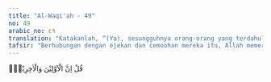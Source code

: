 ```yaml
---
title: "Al-Waqi'ah - 49"
no: 49
arabic_no: ٤٩
translation: "Katakanlah, “(Ya), sesungguhnya orang-orang yang terdahulu dan yang kemudian,"
tafsir: "Berhubungan dengan ejekan dan cemoohan mereka itu, Allah memerintahkan kepada Rasul-Nya supaya memberikan jawaban yang tegas dan tandas, bahwa sesungguhnya nenek-moyang mereka yang mereka anggap mustahil dapat dibangkitkan dan anak cucu mereka kemudian yang mereka anggap tidak akan dibangkitkan, pasti benar semuanya akan dikumpulkan di Padang Mahsyar pada hari yang sudah ditentukan. Tidak ragu lagi bahwa berkumpulnya umat yang tidak terkira banyaknya itu lebih menakjubkan lagi daripada kebangkitan itu sendiri. Dalam ayat yang sama maksudnya Allah berfirman: \n\nMaka pengembalian itu hanyalah dengan sekali tiupan saja. Maka seketika itu mereka hidup kembali di bumi (yang baru). (anNazi'at/79: 13-14)"
---
```


قُلْ اِنَّ الْاَوَّلِيْنَ وَالْاٰخِرِيْنَۙ 
